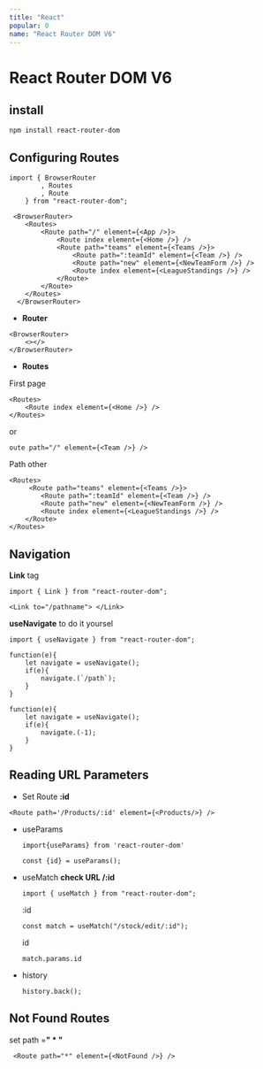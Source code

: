 ```yaml
---
title: "React"
popular: 0
name: "React Router DOM V6"
---
```


# React Router DOM V6

## install

```
npm install react-router-dom
```

## Configuring Routes

```
import { BrowserRouter
        , Routes
        , Route
    } from "react-router-dom";
```

```
 <BrowserRouter>
    <Routes>
        <Route path="/" element={<App />}>
            <Route index element={<Home />} />
            <Route path="teams" element={<Teams />}>
                <Route path=":teamId" element={<Team />} />
                <Route path="new" element={<NewTeamForm />} />
                <Route index element={<LeagueStandings />} />
            </Route>
        </Route>
    </Routes>
  </BrowserRouter>
```

- **Router**

```
<BrowserRouter>
    <></>
</BrowserRouter>
```

- **Routes**

First page

```
<Routes>
    <Route index element={<Home />} />
</Routes>
```

or

```
oute path="/" element={<Team />} />
```

Path other

```
<Routes>
     <Route path="teams" element={<Teams />}>
        <Route path=":teamId" element={<Team />} />
        <Route path="new" element={<NewTeamForm />} />
        <Route index element={<LeagueStandings />} />
    </Route>
</Routes>
```

## Navigation

**Link** tag

```
import { Link } from "react-router-dom";
```

```
<Link to="/pathname"> </Link>
```

**useNavigate** to do it yoursel

```
import { useNavigate } from "react-router-dom";
```

```
function(e){
    let navigate = useNavigate();
    if(e){
        navigate.(`/path`);
    }
}
```

```
function(e){
    let navigate = useNavigate();
    if(e){
        navigate.(-1);
    }
}
```

## Reading URL Parameters

- Set Route **:id**

```
<Route path='/Products/:id' element={<Products/>} />
```

- useParams

  ```
  import{useParams} from 'react-router-dom'
  ```

  ```
  const {id} = useParams();
  ```

- useMatch **check URL /:id**

  ```
  import { useMatch } from "react-router-dom";
  ```

  :id

  ```
  const match = useMatch("/stock/edit/:id");
  ```

  id

  ```
  match.params.id
  ```

- history
  ```
  history.back();
  ```

## Not Found Routes

set path =**" \* "**

```
 <Route path="*" element={<NotFound />} />
```
